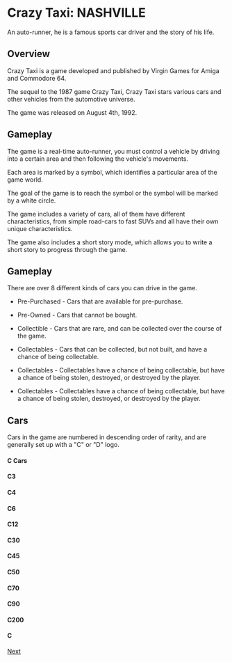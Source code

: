 # Crazy Taxi: NASHVILLE

An auto-runner, he is a famous sports car driver and the story of his life.

## Overview

Crazy Taxi is a game developed and published by Virgin Games for Amiga and Commodore 64.

The sequel to the 1987 game Crazy Taxi, Crazy Taxi stars various cars and other vehicles from the automotive universe.

The game was released on August 4th, 1992.

## Gameplay

The game is a real-time auto-runner, you must control a vehicle by driving into a certain area and then following the vehicle's movements.

Each area is marked by a symbol, which identifies a particular area of the game world.

The goal of the game is to reach the symbol or the symbol will be marked by a white circle.

The game includes a variety of cars, all of them have different characteristics, from simple road-cars to fast SUVs and all have their own unique characteristics.

The game also includes a short story mode, which allows you to write a short story to progress through the game.

## Gameplay

There are over 8 different kinds of cars you can drive in the game.

*   Pre-Purchased - Cars that are available for pre-purchase.
*   Pre-Owned - Cars that cannot be bought.

*   Collectible - Cars that are rare, and can be collected over the course of the game.
*   Collectables - Cars that can be collected, but not built, and have a chance of being collectable.

*   Collectables - Collectables have a chance of being collectable, but have a chance of being stolen, destroyed, or destroyed by the player.

*   Collectables - Collectables have a chance of being collectable, but have a chance of being stolen, destroyed, or destroyed by the player.

## Cars

Cars in the game are numbered in descending order of rarity, and are generally set up with a "C" or "D" logo.

#### C Cars

#### C3

#### C4

#### C6

#### C12

#### C30

#### C45

#### C50

#### C70

#### C90

#### C200

#### C
[Next](77.md)
